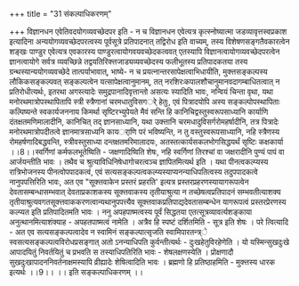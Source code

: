 +++
title = "31 संकल्पाधिकरणम्"

+++
विज्ञानधन एवेतिवदयोगव्यवच्छेदपर इति - न च विज्ञानधन एवेत्यत्र कृत्स्नोष्यात्मा जडव्यावृत्तस्वप्रकाश इत्यादिना अन्ययोगव्यवच्छेदपरत्वस्य पूर्वसूत्रे प्रतिपादनात् तद्विरोध इति वाच्यम्, तस्य विशेषणसङ्गतैवकारत्वेन शङ्खः पाण्डुर एवेत्यत्र एवकारस्य पाण्डुरत्वायोगवयवच्छेदकत्ववत् एतस्यापि विज्ञानत्वायोगव्यवच्छेदपरत्वेन ज्ञानत्वायोगे सर्वत्र व्यवच्छिन्ने तद्वयतिरिक्त्तजाड्यव्यवच्छेदस्य फलीभूतस्य प्रतिपादकतया तस्य ग्रन्थस्यान्ययोगव्यवच्छेदे तात्पर्याभावात्, भाष्ये- न च प्रयत्नान्तरसापेक्षत्वाभिधायीति, मुक्त्तसङ्कल्पस्य लौकिकसङ्कल्पवत् सङ्कल्पत्वेन यत्सापेक्षत्वानुमानम्, तत् नरशिरःकपालशौचानुमानवदागम्बाधितत्वात् न प्रतिरोधीत्यर्थः, इतरथा अगस्त्यादेः समुद्रपानादिवृत्तान्तो असत्यः स्यादिति भावः, नन्वियं चिन्ता वृथा, यथा मनोरथमात्रोपस्थापितापि स्त्री स्त्रैणानां चरमधातुविसगर्े हेतुः, एवं पित्रादयोपि अस्य सङ्कल्पोपस्थापिताः कल्पिष्यन्ते स्वकार्यजननाय किमर्था सृष्टिरभ्युपेयते मैवं सन्ति हि कानिचिद्वस्तुस्वरूपसाध्यानि कार्याणि दंतक्षतमणिमालादीनि, कानिचित् तद् ज्ञानसाध्यानि, यथा उक्त्तानि चरमधादुविसर्गरोमहर्षादीनि, तत्र पित्रादेः मनोरथमात्रोपदीतत्वे ज्ञानमात्रसाध्यनि कायर्ाणि परं भविष्यन्ति, न तु वस्तुस्वरूपसाध्यानि, नहि स्त्रैणस्य रोमहर्षणादिबद्धवन्ति, स्त्रीवस्तुसाध्या दन्तक्षतमरिमालादयः, अतस्तत्कार्यसकलभोगसिद्धयर्थं सृष्टिः कक्षकार्या ।।8।।स्वर्गिणां कर्मफलभूतेष्विति - जक्षणादिष्विति शेषः, नहि स्वर्गिणां तिरश्चां वा जक्षरादीनि पुण्यं पापं वा आर्जयन्तीति भावः । तथैव च श्रुत्याविधिनिषेधागोचरत्वञ्च ज्ञापितमित्यर्थ इति । यथा पीनत्वकल्प्यस्य रात्रिभोजनस्य पीनत्वोपपादकत्वं, एवं सत्यसङ्कल्पत्वकल्प्यस्याप्यनन्याधिपतित्वस्य तदुपपादकत्वे नानुपपत्तिरिति भावः, अत एव "सूक्त्तवाकेन प्रस्तरं प्रहरति' इत्यत्र प्रस्तरप्रहरणस्यायागरूपत्वेन देवतासम्बन्धासम्भवात् देवताप्रकाशकस्य सूक्त्तवाकस्य तृतीयाश्रुत्या न तच्छेषत्वप्रतिपादनं सम्भवतीत्याशक्य तृतीयाश्रुत्यवगतसूक्त्तवाककरणत्वान्यथानुपपत्त्यैव सूक्त्तवाकप्रतिपाद्यदेवतासम्बन्धेन यागरूपत्वं प्रस्तरप्रेरणस्य कल्प्यत इति प्रतिपादितमति भावः । ननु अपहपाष्मत्वस्य पूर्वं सिद्धतया एतत्सूत्रव्यावर्त्यशङ्काया अनुत्थानमित्याशंक्याह - अपहतपाष्मत्वं नामेति । अत्रैव हि स्पष्टं दर्शितमिति - सूत्र इति शेषः । परे त्वित्यादि - अत एव सत्यसङ्कल्पत्वादेव न स्वामिनं सङ्कल्पात्सृजति स्वामिपारतन्त्र्े स्वसत्यसङ्कल्पत्वविरोधप्रसङ्गात् अतो ऽनन्याधिपति कुर्वन्तीत्यर्थः - दुःखहेतुविरहेणेति । यो यस्मिन्सुखदुःखे आपादयितुं निवर्तयितुं च प्रभवति स तस्याधिपतिरिति भावः - शेषलक्षणस्येति । प्रोक्षणादौ सुखदुःखापादननिवर्तनाक्षमस्यापि व्रीह्यादेः शेषित्वादिति भावः । ब्रह्मणो हि प्रतिष्ठाहमिति - मुक्त्तस्य धारक इत्यर्थः ।।9।। ।। इति सङ्कल्पाधिकरणम् ।।